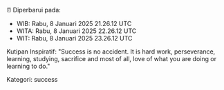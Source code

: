 ⏰ Diperbarui pada:
- WIB: Rabu, 8 Januari 2025 21.26.12 UTC
- WITA: Rabu, 8 Januari 2025 22.26.12 UTC
- WIT: Rabu, 8 Januari 2025 23.26.12 UTC

Kutipan Inspiratif:
"Success is no accident. It is hard work, perseverance, learning, studying, sacrifice and most of all, love of what you are doing or learning to do."


Kategori: success

